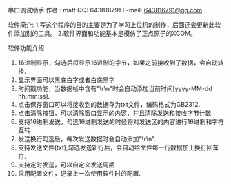 串口调试助手
作者 : matt
QQ: 643816791
E-mail: 643816791@qq.com

软件简介:
1.写这个程序的目的主要是为了学习上位机的制作，后面还会更新此软件添加别的工具。
2.软件界面和功能基本是模仿了正点原子的XCOM。

软件功能介绍
1. 16进制显示，勾选后将显示16进制的字节，如果之前接收到了数据，会自动转换.
2. 显示界面可以黑底白字或者白底黑字
3. 时间戳功能，当数据帧中含有"\r\n"时会自动添加当前时间[yyyy-MM-dd hh:mm:ss].
4. 点击保存窗口可以将接收到的数据存为txt文件，编码格式为GB2312.
5. 点击清除按钮，可以清除窗口显示的内容，并且清除发送和接收字节计数
6. 支持16进制发送，勾选16进制发送的时候将对发送区的内容进行16进制和字符互转
7. 发送换行勾选后，每次发送数据时会自动添加"\r\n".
8. 支持发送文件(txt),勾选发送新行后，会自动给文件每一行数据加上换行回车符.
9. 支持定时发送，可以自定义发送周期
10. 采用配置文件，记录上一次使用软件时的配置.
